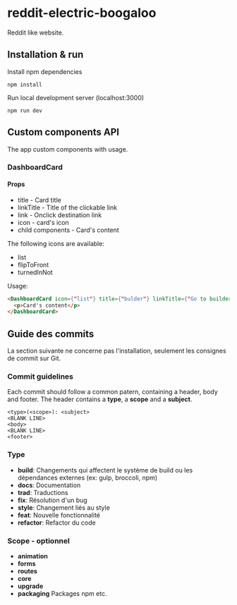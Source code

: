 # reddit-electric-boogaloo

Reddit like website.

## Installation & run

Install npm dependencies
```
npm install
```
Run local development server (localhost:3000)
```
npm run dev
```

## Custom components API

The app custom components with usage.

### DashboardCard

#### Props

* title - Card title
* linkTitle - Title of the clickable link
* link - Onclick destination link
* icon - card's icon
* child components - Card's content

The following icons are available:

- list
- flipToFront
- turnedInNot

Usage:

```html
<DashboardCard icon={"list"} title={"bulder"} linkTitle={"Go to builder"} link={"/builder"}>
  <p>Card's content</p>
</DashboardCard>
```

## Guide des commits

La section suivante ne concerne pas l'installation, seulement les consignes de commit sur Git.

### Commit guidelines

Each commit should follow a common patern, containing a header, body and footer. The header contains a <b>type</b>, a <b>scope</b> and a <b>subject</b>.

```
<type>(<scope>): <subject>
<BLANK LINE>
<body>
<BLANK LINE>
<footer>
```

### Type

- <b>build</b>:  Changements qui affectent le système de build ou les dépendances externes (ex: gulp, broccoli, npm)
- <b>docs</b>: Documentation
- <b>trad</b>: Traductions
- <b>fix</b>: Résolution d'un bug
- <b>style</b>: Changement liés au style
- <b>feat</b>: Nouvelle fonctionnalité
- <b>refactor</b>: Refactor du code

### Scope - optionnel

- <b>animation</b>
- <b>forms</b>
- <b>routes</b>
- <b>core</b>
- <b>upgrade</b>
- <b>packaging</b> Packages npm etc.
